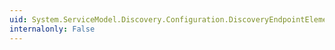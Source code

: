 ```yaml
---
uid: System.ServiceModel.Discovery.Configuration.DiscoveryEndpointElement.EndpointType
internalonly: False
---
```

